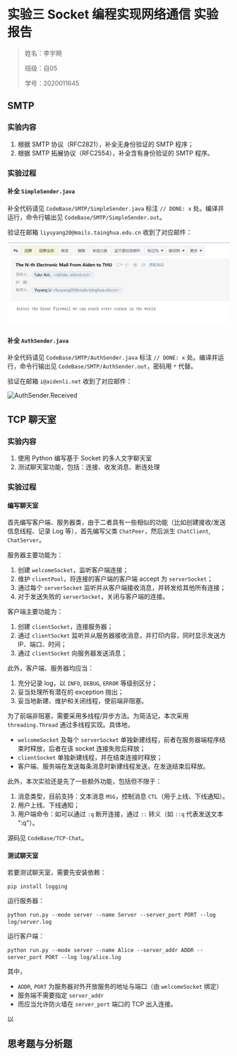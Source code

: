 # 实验三 Socket 编程实现网络通信 实验报告

> 姓名：李宇飏
>
> 班级：自05
>
> 学号：2020011645

## SMTP

### 实验内容

1. 根据 SMTP 协议（RFC2821），补全无身份验证的 SMTP 程序；
2. 根据 SMTP 拓展协议（RFC2554），补全含有身份验证的 SMTP 程序。

### 实验过程

#### 补全 `SimpleSender.java`

补全代码请见 `CodeBase/SMTP/SimpleSender.java` 标注 `// DONE: x` 处。编译并运行，命令行输出见 `CodeBase/SMTP/SimpleSender.out`。

验证在邮箱 `liyuyang20@mails.tainghua.edu.cn` 收到了对应邮件：

![SimpleSender.Received](assets\SimpleSender.Received.png)

#### 补全 `AuthSender.java`

补全代码请见 `CodeBase/SMTP/AuthSender.java` 标注 `// DONE: x` 处。编译并运行，命令行输出见 `CodeBase/SMTP/AuthSender.out`，密码用 `*` 代替。

验证在邮箱 `i@aidenli.net` 收到了对应邮件：

![AuthSender.Received](assets\AuthSender.Received.png)

## TCP 聊天室

### 实验内容

1. 使用 Python 编写基于 Socket 的多人文字聊天室
2. 测试聊天室功能，包括：连接、收发消息、断连处理

### 实验过程

#### 编写聊天室

首先编写客户端、服务器类，由于二者具有一些相似的功能（比如创建接收/发送信息线程、记录 Log 等），首先编写父类 `ChatPeer`，然后派生 `ChatClient`, `ChatServer`。

服务器主要功能为：

1. 创建 `welcomeSocket`，监听客户端连接；
2. 维护 `clientPool`，将连接的客户端的客户端 accept 为 `serverSocket`；
3. 通过每个 `serverSocket` 监听并从客户端接收消息，并转发给其他所有连接；
4. 对于发送失败的 `serverSocket`，关闭与客户端的连接。

客户端主要功能为：

1. 创建 `clientSocket`，连接服务器；
2. 通过 `clientSocket` 监听并从服务器接收消息，并打印内容，同时显示发送方 IP、端口、时间；
3. 通过 `clientSocket` 向服务器发送消息；

此外，客户端、服务器均应当：

1. 充分记录 log，以 `INFO`, `DEBUG`, `ERROR` 等级别区分；
2. 妥当处理所有潜在的 exception 抛出；
3. 妥当地新建、维护和关闭线程，使前端非阻塞。

为了前端非阻塞，需要采用多线程/异步方法。为简洁记，本次采用 `threading.Thread` 通过多线程实现。具体地，

- `welcomeSocket` 及每个 `serverSocket` 单独新建线程，前者在服务器端程序结束时释放，后者在该 socket 连接失败后释放；
- `clientSocket` 单独新建线程，并在结束连接时释放；
- 客户端、服务端在发送每条消息时新建线程发送，在发送结束后释放。

此外，本次实验还是先了一些额外功能，包括但不限于：

1. 消息类型，目前支持：文本消息 `MSG`，控制消息 `CTL`（用于上线、下线通知）。
2. 用户上线、下线通知；
3. 用户端命令：如可以通过 `:q` 断开连接，通过 `::` 转义（如 `::q` 代表发送文本 ":q"）。

源码见 `CodeBase/TCP-Chat`。

#### 测试聊天室

若要测试聊天室，需要先安装依赖：

```shell
pip install logging
```

运行服务器：

```shell
python run.py --mode server --name Server --server_port PORT --log log/server.log
```

运行客户端：

```shell
python run.py --mode server --name Alice --server_addr ADDR --server_port PORT --log log/alice.log
```

其中，

- `ADDR`, `PORT` 为服务器对外开放服务的地址与端口（由 `welcomeSocket` 绑定）
- 服务端不需要指定 `server_addr`
- 而应当允许防火墙在 `server_port` 端口的 TCP 出入连接。

以

## 思考题与分析题

